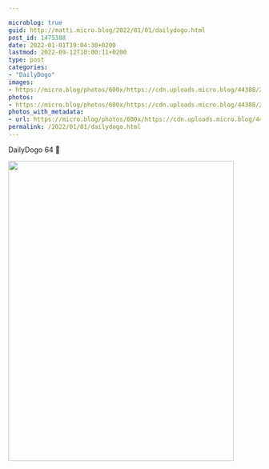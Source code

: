 ```yaml
---

microblog: true
guid: http://matti.micro.blog/2022/01/01/dailydogo.html
post_id: 1475388
date: 2022-01-01T19:04:30+0200
lastmod: 2022-09-12T10:00:11+0200
type: post
categories:
- "DailyDogo"
images:
- https://micro.blog/photos/600x/https://cdn.uploads.micro.blog/44388/2022/b63778ae94.jpg
photos:
- https://micro.blog/photos/600x/https://cdn.uploads.micro.blog/44388/2022/b63778ae94.jpg
photos_with_metadata:
- url: https://micro.blog/photos/600x/https://cdn.uploads.micro.blog/44388/2022/b63778ae94.jpg
permalink: /2022/01/01/dailydogo.html
---
```

DailyDogo 64 🐶

<img src="https://micro.blog/photos/600x/https://blog.martin-haehnel.de/uploads/2022/b63778ae94.jpg" width="450" height="600" alt="" />
